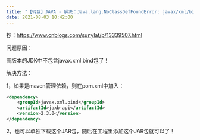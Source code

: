 ```yaml
---
title: "【转载】JAVA - 解决：Java.lang.NoClassDefFoundError: javax/xml/bind/JAXBException"
date: 2021-08-03 10:42:00
---
```


抄：https://www.cnblogs.com/sunylat/p/13339507.html

问题原因：

高版本的JDK中不包含javax.xml.bind包了！

解决方法：

1，如果是maven管理依赖，则在pom.xml中加入：

```xml
<dependency>
    <groupId>javax.xml.bind</groupId>
    <artifactId>jaxb-api</artifactId>
    <version>2.3.0</version>
</dependency>
```
2，也可以单独下载这个JAR包，随后在工程里添加这个JAR包就可以了！
